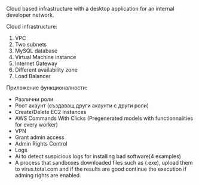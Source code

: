 Cloud based infrastructure with a desktop application for an internal developer network.

Cloud infrastructure:
1. VPC
2. Two subnets
3. MySQL database 
4. Virtual Machine instance
5. Internet Gateway
6. Different availability zone
7. Load Balancer

Приложение функционалности:
- Различни роли
- Роот акаунт (създаващ други акаунти с други роли)
- Create/Delete EC2 Instances
- AWS Commands With Clicks (Pregenerated models with functionnalities for every worker)
- VPN
- Grant admin access
- Admin Rights Control
- Logs
- Ai to detect suspicious logs for installing bad software(4 examples)
- A process that sandboxes downloaded files such as (.exe), upload them to virus.total.com and if the results are good continue the execution if adming rights are enabled.

